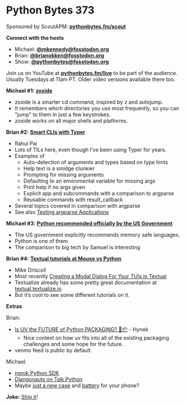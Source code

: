 # Python Bytes 373

Sponsored by ScoutAPM: [**pythonbytes.fm/scout**](https://pythonbytes.fm/scout)

**Connect with the hosts**

- Michael: [**@mkennedy@fosstodon.org**](https://fosstodon.org/@mkennedy)
- Brian: [**@brianokken@fosstodon.org**](https://fosstodon.org/@brianokken)
- Show: [**@pythonbytes@fosstodon.org**](https://fosstodon.org/@pythonbytes)

Join us on YouTube at [**pythonbytes.fm/live**](https://pythonbytes.fm/stream/live) to be part of the audience. Usually Tuesdays at 11am PT. Older video versions available there too.

**Michael #1:** [**zoxide**](https://github.com/ajeetdsouza/zoxide)

- zoxide is a smarter cd command, inspired by z and autojump.
- It remembers which directories you use most frequently, so you can "jump" to them in just a few keystrokes.
- zoxide works on all major shells and platforms.

**Brian #2:** [**Smart CLIs with Typer**](https://rahulpai.co.uk/smart-clis-with-typer.html)

- Rahul Pai
- Lots of TILs here, even though I’ve been using Typer for years.
- Examples of
    - Auto-detection of arguments and types based on type hints
    - Help text is a smidge clunkier
    - Prompting for missing arguments 
    - Defaulting to an enviromental variable for missing args
    - Print help if no args given
    - Explicit app and subcommands with a comparison to argparse
    - Reusable commands with result_callback 
- Several topics covered in comparison with argparse
- See also [Testing argparse Applications](https://pythontest.com/testing-argparse-apps/)

**Michael #3:** [**Python recommended officially by the US Government**](https://twitter.com/samuel_colvin/status/1763339372361814187?s=12&t=RL7Nk7OAFSptvENxe1zIqA)

- The US government explicitly recommends memory safe languages.
- Python is one of them
- The comparison to big tech by Samuel is interesting

**Brian #4:** [**Textual tutorials at Mouse vs Python**](https://www.blog.pythonlibrary.org/tag/tui/)

- Mike Driscoll
- Most recently [Creating a Modal Dialog For Your TUIs in Textual](https://www.blog.pythonlibrary.org/2024/02/06/creating-a-modal-dialog-for-your-tuis-in-textual/)
- Textualize already has some pretty great documentation at [textual.textualize.io](https://textual.textualize.io)
- But it’s cool to see some different tutorials on it.

**Extras** 

Brian: 

- [Is UV the FUTURE of Python PACKAGING? 🐍📦](https://www.youtube.com/watch?v=_FdjW47Au30) - Hynek
    - Nice context on how uv fits into all of the existing packaging challenges and some hope for the future.
- venmo feed is public by default

Michael:

- [ngrok Python SDK](https://ngrok.com/blog-post/ngrok-python)
- [Djangonauts on Talk Python](https://talkpython.fm/episodes/show/451/djangonauts-ready-for-blast-off)
- Maybe [just a new case](https://python-bytes-static.nyc3.digitaloceanspaces.com/yellow-phone.jpg) and [battery](https://support.apple.com/iphone/repair/battery-replacement) for your phone?

**Joke:**  [Ship it](https://workchronicles.com/narrator-they-did-not-in-fact-delegate-maintenance/)!

